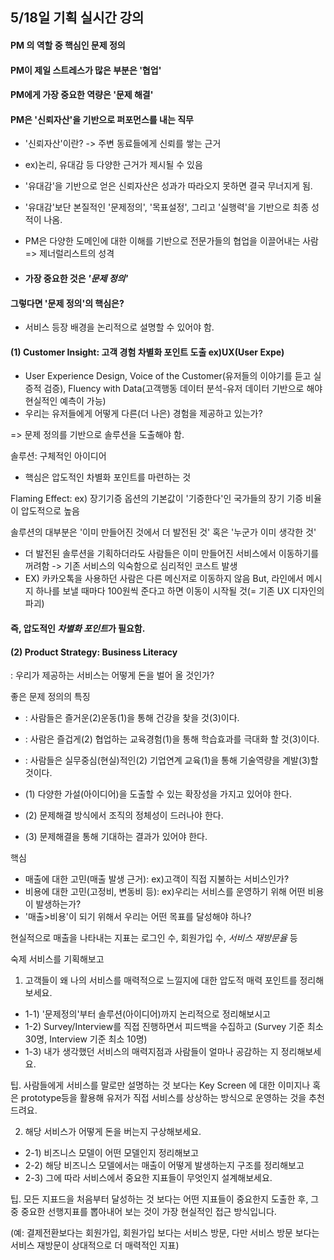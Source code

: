 5/18일 기획 실시간 강의
----------------------

#### PM 의 역할 중 핵심인 문제 정의

#### PM이 제일 스트레스가 많은 부분은 '협업'

#### PM에게 가장 중요한 역량은 '문제 해결'

#### PM은 '신뢰자산'을 기반으로 퍼포먼스를 내는 직무
* '신뢰자산'이란? -> 주변 동료들에게 신뢰를 쌓는 근거
*  ex)논리, 유대감 등 다양한 근거가 제시될 수 있음
* '유대감'을 기반으로 얻은 신뢰자산은 성과가 따라오지 못하면 결국 무너지게 됨.
* '유대감'보단 본질적인 '문제정의', '목표설정', 그리고 '실행력'을 기반으로 최종 성적이 나옴.

* PM은 다양한 도메인에 대한 이해를 기반으로 전문가들의 협업을 이끌어내는 사람 => 제너럴리스트의 성격
* #### 가장 중요한 것은 *'문제 정의'*

#### 그렇다면 '문제 정의'의 핵심은? 
* 서비스 등장 배경을 논리적으로 설명할 수 있어야 함.

#### (1) Customer Insight: 고객 경험 차별화 포인트 도출 ex)UX(User Expe)
- User Experience Design, Voice of the Customer(유저들의 이야기를 듣고 실증적 검증), Fluency with Data(고객행동 데이터 분석-유저 데이터 기반으로 해야 현실적인 예측이 가능)
- 우리는 유저들에게 어떻게 다른(더 나은) 경험을 제공하고 있는가?

=> 문제 정의를 기반으로 솔루션을 도출해야 함.

솔루션: 구체적인 아이디어
- 핵심은 압도적인 차별화 포인트를 마련하는 것

Flaming Effect: ex) 장기기증 옵션의 기본값이 '기증한다'인 국가들의 장기 기증 비율이 압도적으로 높음

솔루션의 대부분은 '이미 만들어진 것에서 더 발전된 것' 혹은 '누군가 이미 생각한 것'

- 더 발전된 솔루션을 기획하더라도 사람들은 이미 만들어진 서비스에서 이동하기를 꺼려함 -> 기존 서비스의 익숙함으로 심리적인 코스트 발생
- EX) 카카오톡을 사용하던 사람은 다른 메신저로 이동하지 않음 But, 라인에서 메시지 하나를 보낼 때마다 100원씩 준다고 하면 이동이 시작될 것(= 기존 UX 디자인의 파괴)

#### 즉, 압도적인 *차별화 포인트*가 필요함.


#### (2) Product Strategy: Business Literacy
: 우리가 제공하는 서비스는 어떻게 돈을 벌어 올 것인가?

좋은 문제 정의의 특징
* : 사람들은 즐거운(2)운동(1)을 통해 건강을 찾을 것(3)이다.
* : 사람은 즐겁게(2) 협업하는 교육경험(1)을 통해 학습효과를 극대화 할 것(3)이다.
* : 사람들은 실무중심(현실)적인(2) 기업연계 교육(1)을 통해 기술역량을 계발(3)할 것이다.

* (1) 다양한 가설(아이디어)을 도출할 수 있는 확장성을 가지고 있어야 한다.
* (2) 문제해결 방식에서 조직의 정체성이 드러나야 한다.
* (3) 문제해결을 통해 기대하는 결과가 있어야 한다.

핵심
- 매출에 대한 고민(매출 발생 근거): ex)고객이 직접 지불하는 서비스인가?
- 비용에 대한 고민(고정비, 변동비 등): ex)우리는 서비스를 운영하기 위해 어떤 비용이 발생하는가?
- '매출>비용'이 되기 위해서 우리는 어떤 목표를 달성해야 하나?

현실적으로 매출을 나타내는 지표는 로그인 수, 회원가입 수, *서비스 재방문율* 등


숙제
서비스를 기획해보고
1. 고객들이 왜 나의 서비스를 매력적으로 느낄지에 대한 압도적 매력 포인트를 정리해보세요.
 - 1-1) '문제정의'부터 솔루션(아이디어)까지 논리적으로 정리해보시고
 - 1-2) Survey/Interview를 직접 진행하면서 피드백을 수집하고 (Survey 기준 최소 30명, Interview 기준 최소 10명)
 - 1-3) 내가 생각했던 서비스의 매력지점과 사람들이 얼마나 공감하는 지 정리해보세요.

팁. 사람들에게 서비스를 말로만 설명하는 것 보다는 Key Screen 에 대한 이미지나 혹은 prototype등을 활용해 유저가 직접 서비스를 상상하는 방식으로 운영하는 것을 추천드려요.

2. 해당 서비스가 어떻게 돈을 버는지 구상해보세요.
 - 2-1) 비즈니스 모델이 어떤 모델인지 정리해보고
 - 2-2) 해당 비즈니스 모델에서는 매출이 어떻게 발생하는지 구조를 정리해보고
 - 2-3) 그에 따라 서비스에서 중요한 지표들이 무엇인지 설계해보세요.

팁. 모든 지표드을 처음부터 달성하는 것 보다는 어떤 지표들이 중요한지 도출한 후, 그 중 중요한 선행지표를 뽑아내어 보는 것이 가장 현실적인 접근 방식입니다. 

(예: 결제전환보다는 회원가입, 회원가입 보다는 서비스 방문, 다만 서비스 방문 보다는 서비스 재방문이 상대적으로 더 매력적인 지표)








